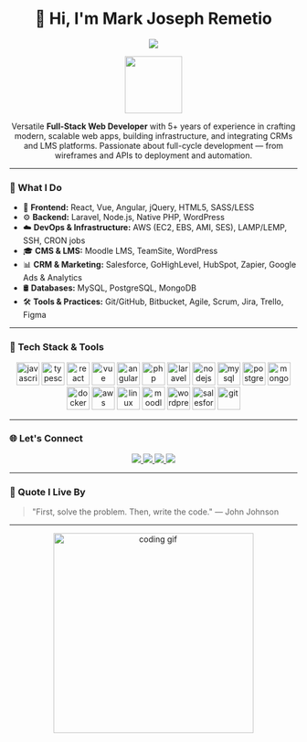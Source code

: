 <h1 align="center">👋 Hi, I'm Mark Joseph Remetio</h1>

<p align="center">
  <img src="https://readme-typing-svg.herokuapp.com/?lines=Full-Stack%20Web%20Developer;Server%20Infrastructure%20Specialist;LMS%20&%20CMS%20Expert;Marketing%20Automation%20Engineer;Open%20to%20Freelance%20Projects!&center=true&width=800&height=45" />
</p>

<p align="center">
  <img src="https://media.giphy.com/media/o0vwzuFwCGAFO/giphy.gif" width="100" />
</p>

<p align="center">
Versatile <strong>Full-Stack Web Developer</strong> with 5+ years of experience in crafting modern, scalable web apps, building infrastructure, and integrating CRMs and LMS platforms. Passionate about full-cycle development — from wireframes and APIs to deployment and automation.
</p>

---

### 🚀 What I Do

- 🔧 **Frontend:** React, Vue, Angular, jQuery, HTML5, SASS/LESS  
- ⚙️ **Backend:** Laravel, Node.js, Native PHP, WordPress  
- ☁️ **DevOps & Infrastructure:** AWS (EC2, EBS, AMI, SES), LAMP/LEMP, SSH, CRON jobs  
- 🎓 **CMS & LMS:** Moodle LMS, TeamSite, WordPress  
- 📊 **CRM & Marketing:** Salesforce, GoHighLevel, HubSpot, Zapier, Google Ads & Analytics  
- 🛢 **Databases:** MySQL, PostgreSQL, MongoDB  
- 🛠 **Tools & Practices:** Git/GitHub, Bitbucket, Agile, Scrum, Jira, Trello, Figma

---

### 🧠 Tech Stack & Tools

<div align="center">
  <img src="https://cdn.jsdelivr.net/gh/devicons/devicon/icons/javascript/javascript-original.svg" height="40" alt="javascript" />
  <img src="https://cdn.jsdelivr.net/gh/devicons/devicon/icons/typescript/typescript-original.svg" height="40" alt="typescript" />
  <img src="https://cdn.jsdelivr.net/gh/devicons/devicon/icons/react/react-original.svg" height="40" alt="react" />
  <img src="https://cdn.jsdelivr.net/gh/devicons/devicon/icons/vuejs/vuejs-original.svg" height="40" alt="vue" />
  <img src="https://cdn.jsdelivr.net/gh/devicons/devicon/icons/angularjs/angularjs-original.svg" height="40" alt="angular" />
  <img src="https://cdn.jsdelivr.net/gh/devicons/devicon/icons/php/php-original.svg" height="40" alt="php" />
  <img src="https://cdn.jsdelivr.net/gh/devicons/devicon/icons/laravel/laravel-original.svg" height="40" alt="laravel" />
  <img src="https://cdn.jsdelivr.net/gh/devicons/devicon/icons/nodejs/nodejs-original.svg" height="40" alt="nodejs" />
  <img src="https://cdn.jsdelivr.net/gh/devicons/devicon/icons/mysql/mysql-original.svg" height="40" alt="mysql" />
  <img src="https://cdn.jsdelivr.net/gh/devicons/devicon/icons/postgresql/postgresql-original.svg" height="40" alt="postgresql" />
  <img src="https://cdn.jsdelivr.net/gh/devicons/devicon/icons/mongodb/mongodb-original.svg" height="40" alt="mongodb" />
  <img src="https://cdn.jsdelivr.net/gh/devicons/devicon/icons/docker/docker-original.svg" height="40" alt="docker" />
  <img src="https://cdn.jsdelivr.net/gh/devicons/devicon/icons/amazonwebservices/amazonwebservices-original.svg" height="40" alt="aws" />
  <img src="https://cdn.jsdelivr.net/gh/devicons/devicon/icons/linux/linux-original.svg" height="40" alt="linux" />
  <img src="https://cdn.jsdelivr.net/gh/devicons/devicon/icons/moodle/moodle-original.svg" height="40" alt="moodle" />
  <img src="https://cdn.jsdelivr.net/gh/devicons/devicon/icons/wordpress/wordpress-original.svg" height="40" alt="wordpress" />
  <img src="https://cdn.jsdelivr.net/gh/devicons/devicon/icons/salesforce/salesforce-original.svg" height="40" alt="salesforce" />
  <img src="https://cdn.jsdelivr.net/gh/devicons/devicon/icons/git/git-original.svg" height="40" alt="git" />
</div>

---

### 🌐 Let's Connect

<div align="center">
  <a href="https://www.linkedin.com/in/mark-joseph-remetio-11b58a18a/" target="_blank">
    <img src="https://img.shields.io/badge/LinkedIn-%230077B5?style=for-the-badge&logo=linkedin&logoColor=white" />
  </a>
  <a href="mailto:mj.remetio001@gmail.com">
    <img src="https://img.shields.io/badge/Gmail-D14836?style=for-the-badge&logo=gmail&logoColor=white" />
  </a>
  <a href="https://web.facebook.com/remetiomj" target="_blank">
    <img src="https://img.shields.io/badge/Facebook-%231877F2?style=for-the-badge&logo=facebook&logoColor=white" />
  </a>
  <a href="https://www.instagram.com/" target="_blank">
    <img src="https://img.shields.io/badge/Instagram-%23E4405F?style=for-the-badge&logo=instagram&logoColor=white" />
  </a>
</div>

---

### 💬 Quote I Live By

> "First, solve the problem. Then, write the code." — John Johnson

---

<p align="center">
  <img src="https://raw.githubusercontent.com/abhisheknaiidu/abhisheknaiidu/master/code.gif" width="350" alt="coding gif"/>
</p>
